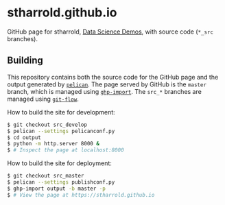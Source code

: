 # stharrold.github.io

GitHub page for stharrold, [Data Science Demos](https://stharrold.github.io), with source code (`*_src` branches).  

## Building

This repository contains both the source code for the GitHub page and the output generated by [`pelican`](http://blog.getpelican.com/). The page served by GitHub is the `master` branch, which is managed using [`ghp-import`](https://pypi.python.org/pypi/ghp-import). The `src_*` branches are managed using [`git-flow`](https://github.com/nvie/gitflow).

How to build the site for development:
```bash
$ git checkout src_develop
$ pelican --settings pelicanconf.py
$ cd output
$ python -m http.server 8000 &
$ # Inspect the page at localhost:8000
```

How to build the site for deployment:
```bash
$ git checkout src_master
$ pelican --settings publishconf.py
$ ghp-import output -b master -p
$ # View the page at https://stharrold.github.io
```
